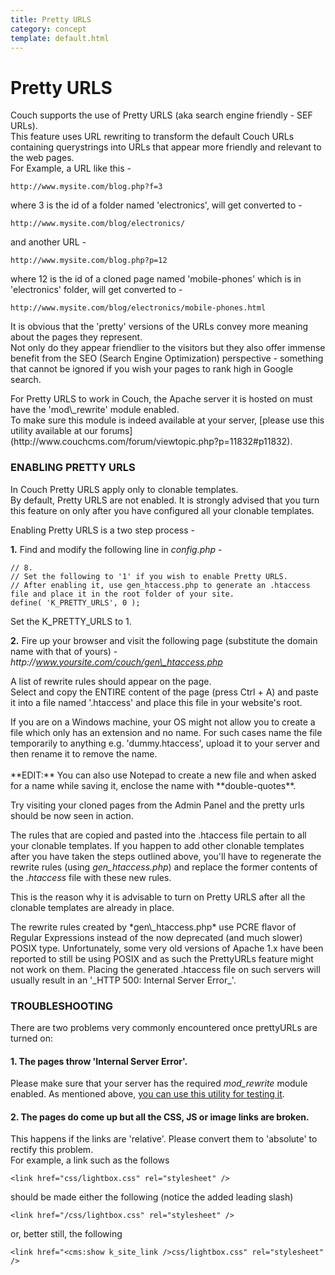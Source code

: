```yaml
---
title: Pretty URLS
category: concept
template: default.html
---
```


# Pretty URLS

Couch supports the use of Pretty URLS (aka search engine friendly - SEF URLs).<br/>
This feature uses URL rewriting to transform the default Couch URLs containing querystrings into URLs that appear more friendly and relevant to the web pages.<br/>
For Example, a URL like this -

```
http://www.mysite.com/blog.php?f=3
```

where 3 is the id of a folder named 'electronics', will get converted to -

```
http://www.mysite.com/blog/electronics/
```

and another URL -

```
http://www.mysite.com/blog.php?p=12
```

where 12 is the id of a cloned page named 'mobile-phones' which is in 'electronics' folder, will get converted to -

```
http://www.mysite.com/blog/electronics/mobile-phones.html
```

It is obvious that the 'pretty' versions of the URLs convey more meaning about the pages they represent.<br/>
Not only do they appear friendlier to the visitors but they also offer immense benefit from the SEO (Search Engine Optimization) perspective - something that cannot be ignored if you wish your pages to rank high in Google search.

<p class="notice">
    For Pretty URLS to work in Couch, the Apache server it is hosted on must have the 'mod\_rewrite' module enabled.<br/>
    To make sure this module is indeed available at your server, [please use this utility available at our forums](http://www.couchcms.com/forum/viewtopic.php?p=11832#p11832).
</p>

### ENABLING PRETTY URLS

In Couch Pretty URLS apply only to clonable templates.<br/>
By default, Pretty URLS are not enabled. It is strongly advised that you turn this feature on only after you have configured all your clonable templates.

Enabling Pretty URLS is a two step process -

**1\.** Find and modify the following line in _config.php_ -

```
// 8.
// Set the following to '1' if you wish to enable Pretty URLS.
// After enabling it, use gen_htaccess.php to generate an .htaccess file and place it in the root folder of your site.
define( 'K_PRETTY_URLS', 0 );
```

Set the K\_PRETTY\_URLS to 1\.

**2\.** Fire up your browser and visit the following page (substitute the domain name with that of yours) -<br/>
*http&#58;//www.yoursite.com/couch/gen\_htaccess.php*

A list of rewrite rules should appear on the page.<br/>
Select and copy the ENTIRE content of the page (press Ctrl + A) and paste it into a file named '.htaccess' and place this file in your website's root.

<p class="notice">
    If you are on a Windows machine, your OS might not allow you to create a file which only has an extension and no name. For such cases name the file temporarily to anything e.g. 'dummy.htaccess', upload it to your server and then rename it to remove the name.<br/>
    <br/>
    **EDIT:** You can also use Notepad to create a new file and when asked for a name while saving it, enclose the name with **double-quotes**.
</p>

Try visiting your cloned pages from the Admin Panel and the pretty urls should be now seen in action.

The rules that are copied and pasted into the .htaccess file pertain to all your clonable templates. If you happen to add other clonable templates after you have taken the steps outlined above, you'll have to regenerate the rewrite rules (using *gen\_htaccess.php*) and replace the former contents of the _.htaccess_ file with these new rules.

This is the reason why it is advisable to turn on Pretty URLS after all the clonable templates are already in place.

<p class="error">The rewrite rules created by *gen\_htaccess.php* use PCRE flavor of Regular Expressions instead of the now deprecated (and much slower) POSIX type. Unfortunately, some very old versions of Apache 1.x have been reported to still be using POSIX and as such the PrettyURLs feature might not work on them. Placing the generated .htaccess file on such servers will usually result in an '_HTTP 500: Internal Server Error_'.</p>

### TROUBLESHOOTING

There are two problems very commonly encountered once prettyURLs are turned on:

#### 1. The pages throw 'Internal Server Error'.

Please make sure that your server has the required *mod\_rewrite* module enabled. As mentioned above, [you can use this utility for testing it](http://www.couchcms.com/forum/viewtopic.php?p=11832#p11832).

#### 2. The pages do come up but all the CSS, JS or image links are broken.

This happens if the links are 'relative'. Please convert them to 'absolute' to rectify this problem.<br/>
For example, a link such as the follows

```
<link href="css/lightbox.css" rel="stylesheet" />
```

should be made either the following (notice the added leading slash)

```
<link href="/css/lightbox.css" rel="stylesheet" />
```

or, better still, the following

```
<link href="<cms:show k_site_link />css/lightbox.css" rel="stylesheet" />
```
